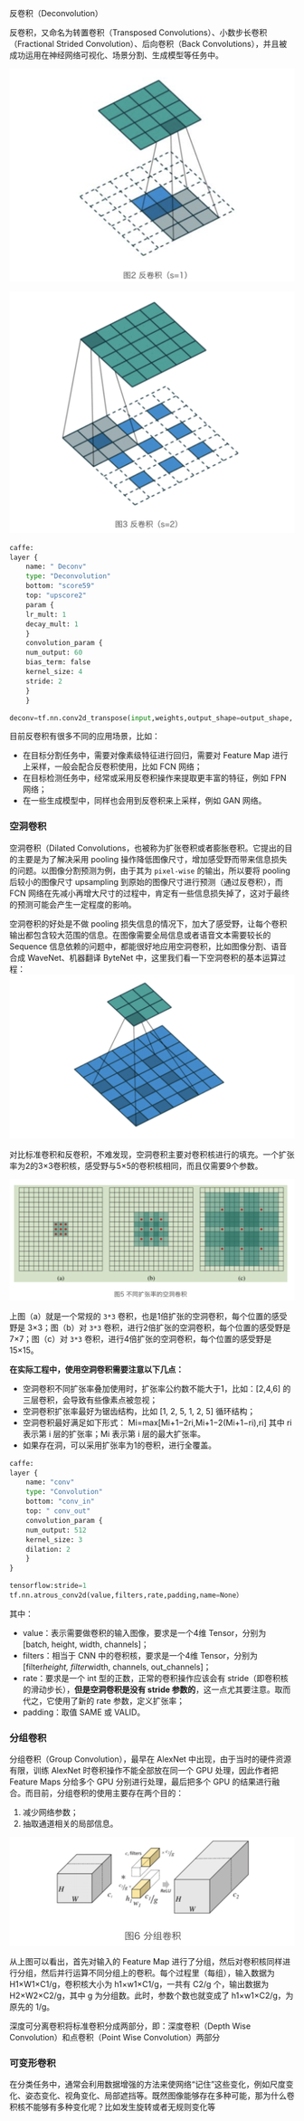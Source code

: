 反卷积（Deconvolution）

反卷积，又命名为转置卷积（Transposed Convolutions）、小数步长卷积（Fractional Strided Convolution）、后向卷积（Back Convolutions），并且被成功运用在神经网络可视化、场景分割、生成模型等任务中。

![image-20190220141001714](../img/image-20190220141001714.png)

![image-20190220141047361](../img/image-20190220141047361.png)

```python
caffe:
layer {
    name: " Deconv"
    type: "Deconvolution"
    bottom: "score59"
    top: "upscore2"
    param {
    lr_mult: 1
    decay_mult: 1
    }
    convolution_param {
    num_output: 60
    bias_term: false
    kernel_size: 4
    stride: 2
    }
    }
```

```python
deconv=tf.nn.conv2d_transpose(input,weights,output_shape=output_shape, strides=[1, 2, 2, 1], padding='SAME')
```

目前反卷积有很多不同的应用场景，比如：

- 在目标分割任务中，需要对像素级特征进行回归，需要对 Feature Map 进行上采样，一般会配合反卷积使用，比如 FCN 网络；
- 在目标检测任务中，经常或采用反卷积操作来提取更丰富的特征，例如 FPN 网络；
- 在一些生成模型中，同样也会用到反卷积来上采样，例如 GAN 网络。

### 空洞卷积

空洞卷积（Dilated Convolutions，也被称为扩张卷积或者膨胀卷积。它提出的目的主要是为了解决采用 pooling 操作降低图像尺寸，增加感受野而带来信息损失的问题。以图像分割预测为例，由于其为 `pixel-wise` 的输出，所以要将 pooling 后较小的图像尺寸 upsampling 到原始的图像尺寸进行预测（通过反卷积），而 FCN 网络在先减小再增大尺寸的过程中，肯定有一些信息损失掉了，这对于最终的预测可能会产生一定程度的影响。

空洞卷积的好处是不做 pooling 损失信息的情况下，加大了感受野，让每个卷积输出都包含较大范围的信息。在图像需要全局信息或者语音文本需要较长的 Sequence 信息依赖的问题中，都能很好地应用空洞卷积，比如图像分割、语音合成 WaveNet、机器翻译 ByteNet 中，这里我们看一下空洞卷积的基本运算过程：![image-20190220141522006](../img/image-20190220141522006.png)

对比标准卷积和反卷积，不难发现，空洞卷积主要对卷积核进行的填充。一个扩张率为2的3×3卷积核，感受野与5×5的卷积核相同，而且仅需要9个参数。

![image-20190220141712863](../img/image-20190220141712863.png)

上图（a）就是一个常规的 `3*3` 卷积，也是1倍扩张的空洞卷积，每个位置的感受野是 3×3；图（b）对 `3*3` 卷积，进行2倍扩张的空洞卷积，每个位置的感受野是 7×7；图（c）对 `3*3` 卷积，进行4倍扩张的空洞卷积，每个位置的感受野是 15×15。



**在实际工程中，使用空洞卷积需要注意以下几点：**

- 空洞卷积不同扩张率叠加使用时，扩张率公约数不能大于1，比如：[2,4,6] 的三层卷积，会导致有些像素点被忽视；
- 空洞卷积扩张率最好为锯齿结构，比如 [1, 2, 5, 1, 2, 5] 循环结构；
- 空洞卷积最好满足如下形式： Mi=max[Mi+1−2ri,Mi+1−2(Mi+1−ri),ri]  其中  ri表示第 i 层的扩张率；Mi 表示第 i 层的最大扩张率。
- 如果存在洞，可以采用扩张率为1的卷积，进行全覆盖。



```python
caffe:
layer {
    name: "conv"
    type: "Convolution"
    bottom: "conv_in"
    top: " conv_out"
    convolution_param {
    num_output: 512
    kernel_size: 3
    dilation: 2
    }
}
```



```python
tensorflow:stride=1
tf.nn.atrous_conv2d(value,filters,rate,padding,name=None）
```

其中：

- value：表示需要做卷积的输入图像，要求是一个4维 Tensor，分别为 [batch, height, width, channels]；
- filters：相当于 CNN 中的卷积核，要求是一个4维 Tensor，分别为 [filter*height, filter*width, channels, out_channels]；
- rate：要求是一个 int 型的正数，正常的卷积操作应该会有 stride（即卷积核的滑动步长），**但是空洞卷积是没有 stride 参数的**，这一点尤其要注意。取而代之，它使用了新的 rate 参数，定义扩张率；
- padding：取值 SAME 或 VALID。



### 分组卷积

分组卷积（Group Convolution），最早在 AlexNet 中出现，由于当时的硬件资源有限，训练 AlexNet 时卷积操作不能全部放在同一个 GPU 处理，因此作者把 Feature Maps 分给多个 GPU 分别进行处理，最后把多个 GPU 的结果进行融合。而目前，分组卷积的使用主要存在两个目的：

1. 减少网络参数；
2. 抽取通道相关的局部信息。

![image-20190220142453115](../img/image-20190220142453115.png)

从上图可以看出，首先对输入的 Feature Map 进行了分组，然后对卷积核同样进行分组，然后并行运算不同分组上的卷积。每个过程里（每组），输入数据为 H1×W1×C1/g，卷积核大小为 h1×w1×C1/g，一共有 C2/g 个，输出数据为 H2×W2×C2/g，其中 g 为分组数。此时，参数个数也就变成了 h1×w1×C2/g，为原先的 1/g。



深度可分离卷积将标准卷积分成两部分，即：深度卷积（Depth Wise Convolution）和点卷积（Point Wise Convolution）两部分



### 可变形卷积

在分类任务中，通常会利用数据增强的方法来使网络“记住”这些变化，例如尺度变化、姿态变化、视角变化、局部遮挡等。既然图像能够存在多种可能，那为什么卷积核不能够有多种变化呢？比如发生旋转或者无规则变化等